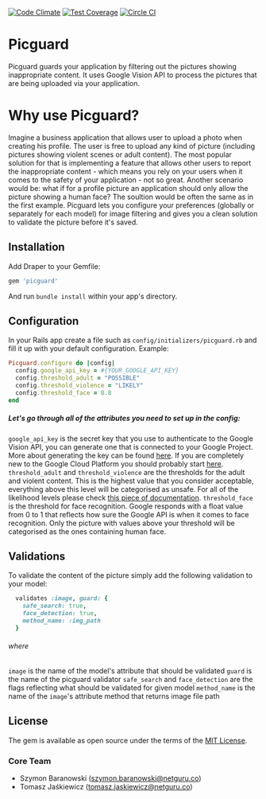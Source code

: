 [![Code Climate](https://codeclimate.com/repos/56cdc29e7220a54948003189/badges/6455466a41f102f5f517/gpa.svg)](https://codeclimate.com/repos/56cdc29e7220a54948003189/feed) [![Test Coverage](https://codeclimate.com/repos/56cdc29e7220a54948003189/badges/6455466a41f102f5f517/coverage.svg)](https://codeclimate.com/repos/56cdc29e7220a54948003189/coverage)
[![Circle CI](https://circleci.com/gh/netguru/picguard.svg?style=svg)](https://circleci.com/gh/netguru/picguard)

# Picguard
Picguard guards your application by filtering out the pictures showing inappropriate content.
It uses Google Vision API to process the pictures that are being uploaded via your application.

# Why use Picguard?
Imagine a business application that allows user to upload a photo when creating his profile. The user is free to upload any kind of picture (including pictures showing violent scenes or adult content). The most popular solution for that is implementing a feature that allows other users to report the inappropriate content - which means you rely on your users when it comes to the safety of your application - not so great. Another scenario would be: what if for a profile picture an application should only allow the picture showing a human face? The soultion would be often the same as in the first example.
Picguard lets you configure your preferences (globally or separately for each model) for image filtering and gives you a clean solution to validate the picture before it's saved.

## Installation

Add Draper to your Gemfile:

```ruby
gem 'picguard'
```

And run `bundle install` within your app's directory.

## Configuration
In your Rails app create a file such as `config/initializers/picguard.rb` and fill it up with your default configuration.
Example:

```ruby
Picguard.configure do |config|
  config.google_api_key = #{YOUR_GOOGLE_API_KEY}
  config.threshold_adult = "POSSIBLE"
  config.threshold_violence = "LIKELY"
  config.threshold_face = 0.8
end
```

##### Let's go through all of the attributes you need to set up in the config:

`google_api_key` is the secret key that you use to authenticate to the Google Vision API, you can generate one that is connected to your Google Project. More about generating the key can be found [here](https://cloud.google.com/vision/docs/getting-started#setting_up_an_api_key). If you are completely new to the Google Cloud Platform you should probably start [here](https://cloud.google.com/vision/docs/getting-started).
`threshold_adult` and `threshold_violence` are the thresholds for the adult and violent content. This is the highest value that you consider acceptable, everything above this level will be categorised as unsafe. For all of the likelihood levels please check [this piece of documentation](https://cloud.google.com/vision/reference/rest/v1/images/annotate#Likelihood).
`threshold_face` is the threshold for face recognition. Google responds with a float value from 0 to 1 that reflects how sure the Google API is when it comes to face recognition. Only the picture with values above your threshold will be categorised as the ones containing human face.

## Validations
To validate the content of the picture simply add the following validation to your model:

```ruby
  validates :image, guard: {
    safe_search: true,
    face_detection: true,
    method_name: :img_path
  }
```
###### where

`image` is the name of the model's attribute that should be validated
`guard` is the name of the picguard validator
`safe_search` and `face_detection` are the flags reflecting what should be validated for given model
`method_name` is the name of the `image`'s attribute method that returns image file path

## License

The gem is available as open source under the terms of the [MIT License](http://opensource.org/licenses/MIT).

### Core Team

* Szymon Baranowski (szymon.baranowski@netguru.co)
* Tomasz Jaśkiewicz (tomasz.jaskiewicz@netguru.co)
